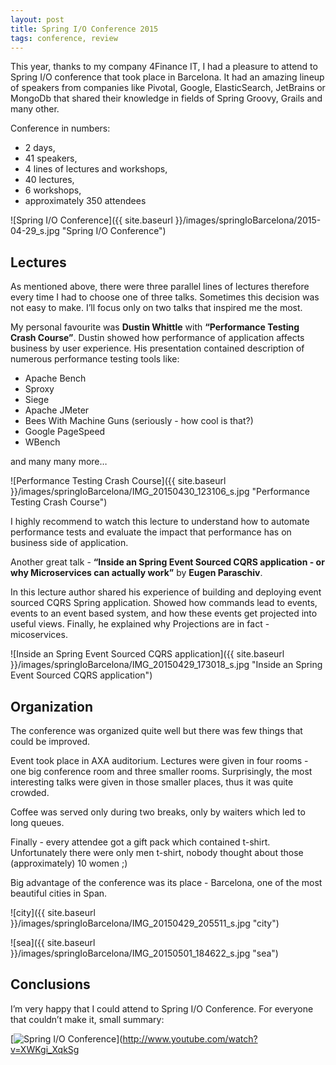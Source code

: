 ```yaml
---
layout: post
title: Spring I/O Conference 2015
tags: conference, review
---
```


This year, thanks to my company 4Finance IT, I had a pleasure to attend to Spring I/O conference that took place in Barcelona. It had an amazing lineup of speakers from companies like Pivotal, Google, ElasticSearch, JetBrains or MongoDb that shared their knowledge in fields of Spring Groovy, Grails and many other.

Conference in numbers:

- 2 days,
- 41 speakers, 
- 4 lines of lectures and workshops, 
- 40 lectures,
- 6 workshops,
- approximately 350 attendees


![Spring I/O Conference]({{ site.baseurl }}/images/springIoBarcelona/2015-04-29_s.jpg "Spring I/O Conference")


## Lectures
As mentioned above, there were three parallel lines of lectures therefore every time I had to choose one of three talks. Sometimes this decision was not easy to make. I’ll focus only on two talks that inspired me the most.

My personal favourite was <b>Dustin Whittle</b> with <b>“Performance Testing Crash Course”</b>.
Dustin showed how performance of application affects business by user experience. His presentation contained description of numerous performance testing tools like:

- Apache Bench
- Sproxy
- Siege
- Apache JMeter
- Bees With Machine Guns (seriously - how cool is that?)
- Google PageSpeed
- WBench

and many many more…

![Performance Testing Crash Course]({{ site.baseurl }}/images/springIoBarcelona/IMG_20150430_123106_s.jpg "Performance Testing Crash Course")

I highly recommend to watch this lecture to understand how to automate performance tests and evaluate the impact that performance has on business side of application.


Another great talk - <b>“Inside an Spring Event Sourced CQRS application - or why Microservices can actually work”</b> by <b>Eugen Paraschiv</b>. 

In this lecture author shared his experience of building and deploying event sourced CQRS Spring application. Showed how commands lead to events, events to an event based system, and how these events get projected into useful views. Finally, he explained why Projections are in fact - micoservices.

![Inside an Spring Event Sourced CQRS application]({{ site.baseurl }}/images/springIoBarcelona/IMG_20150429_173018_s.jpg "Inside an Spring Event Sourced CQRS application")

## Organization

The conference was organized quite well but there was few things that could be improved. 

Event took place in AXA auditorium. Lectures were given in four rooms - one big conference room and three smaller rooms. Surprisingly, the most interesting talks were given in those smaller places, thus it was quite crowded. 

Coffee was served only during two breaks, only by waiters which led to long queues.

Finally - every attendee got a  gift pack which contained t-shirt. Unfortunately there were only men t-shirt, nobody thought about those (approximately) 10 women ;)

Big advantage of the conference was its place - Barcelona, one of the most beautiful cities in Span.


![city]({{ site.baseurl }}/images/springIoBarcelona/IMG_20150429_205511_s.jpg "city")

![sea]({{ site.baseurl }}/images/springIoBarcelona/IMG_20150501_184622_s.jpg "sea")


## Conclusions
I’m very happy that I could attend to Spring I/O Conference. For everyone that couldn’t make it, small summary:

[![Spring I/O Conference](http://img.youtube.com/vi/XWKgi_XqkSg/0.jpg)](http://www.youtube.com/watch?v=XWKgi_XqkSg
